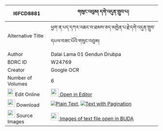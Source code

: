 |I6FCD8881|གསུང་འབུམ། དགེ་འདུན་གྲུབ་པ། 
| --- | --- 
|Alternative Title |ཕྱག་ན་པད་དཀར་འཆང་བ་ཐམས་ཅད་མཁྱེན་པ་རྗེ་དགེ་འདུན་གྲུབ་དཔལ་བཟང་པོའི་གསུང་འབུམ།
|Author| Dalai Lama 01 Gendun Drubpa
|BDRC ID | W24769
|Creator | Google OCR
|Number of Volumes| 6
|<img width="25" src="https://img.icons8.com/color/25/000000/edit-property.png">Edit Online| [<img width="25" src="https://avatars.githubusercontent.com/u/45091458?s=200&v=4"> Open in Editor](http://editor.openpecha.org/I6FCD8881)
|<img width="25" src="https://img.icons8.com/fluent/48/000000/download-2.png"/>  Download | [![](https://img.icons8.com/color/20/000000/txt.png)Plain Text](https://github.com/Openpecha/I6FCD8881/releases/download/v1/sungbum_gendun_drubpa_plain_I6FCD8881.zip), [![](https://img.icons8.com/color/20/000000/txt.png)Text with Pagination](https://github.com/Openpecha/I6FCD8881/releases/download/v1/sungbum_gendun_drubpa_pages_I6FCD8881.zip)
|<img width="25" src="https://img.icons8.com/plasticine/100/000000/pictures-folder.png"/>  Source Images | [<img width="25" src="https://library.bdrc.io/icons/BUDA-small.svg"> Images of text file open in BUDA](https://library.bdrc.io/show/bdr:W24769)